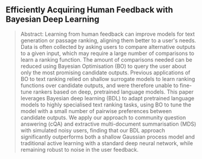 ## Efficiently Acquiring Human Feedback with Bayesian Deep Learning
> Abstract: Learning from human feedback can improve models for text generation or passage ranking, aligning them better to a user's needs. Data is often collected by asking users to compare alternative outputs to a given input, which may require a large number of comparisons to learn a ranking function. The amount of comparisons needed can be reduced using Bayesian Optimisation (BO) to query the user about only the most promising candidate outputs. Previous applications of BO to text ranking relied on shallow surrogate models to learn ranking functions over candidate outputs, and were therefore unable to fine-tune rankers based on deep, pretrained language models. This paper leverages Bayesian deep learning (BDL) to adapt pretrained language models to highly specialised text ranking tasks, using BO to tune the model with a small number of pairwise preferences between candidate outputs. We apply our approach to community question answering (cQA) and extractive multi-document summarisation (MDS) with simulated noisy users, finding that our BDL approach significantly outperforms both a shallow Gaussian process model and traditional active learning with a standard deep neural network, while remaining robust to noise in the user feedback.

